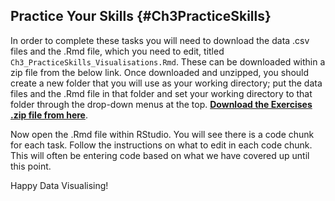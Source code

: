 ## Practice Your Skills {#Ch3PracticeSkills}

In order to complete these tasks you will need to download the data .csv files and the .Rmd file, which you need to edit, titled `Ch3_PracticeSkills_Visualisations.Rmd`. These can be downloaded within a zip file from the below link. Once downloaded and unzipped, you should create a new folder that you will use as your working directory; put the data files and the .Rmd file in that folder and set your working directory to that folder through the drop-down menus at the top. [**Download the Exercises .zip file from here**](data/03-s01/Ch3_PracticeSkills_Visualisations.zip).

Now open the .Rmd file within RStudio. You will see there is a code chunk for each task. Follow the instructions on what to edit in each code chunk. This will often be entering code based on what we have covered up until this point.

Happy Data Visualising!
